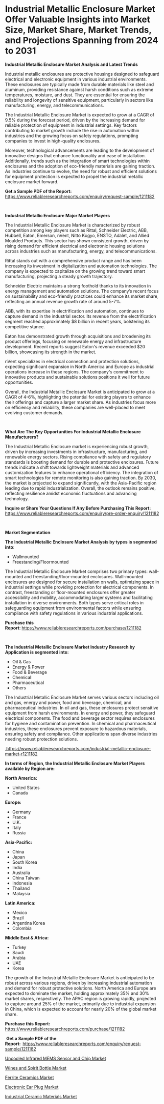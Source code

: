 <p><h1>Industrial Metallic Enclosure Market Offer Valuable Insights into Market Size, Market Share, Market Trends, and Projections Spanning from 2024 to 2031</h1></p><p><strong>Industrial Metallic Enclosure Market Analysis and Latest Trends</strong></p>
<p><p>Industrial metallic enclosures are protective housings designed to safeguard electrical and electronic equipment in various industrial environments. These enclosures are typically made from durable materials like steel and aluminum, providing resistance against harsh conditions such as extreme temperatures, moisture, and dust. They are essential for ensuring the reliability and longevity of sensitive equipment, particularly in sectors like manufacturing, energy, and telecommunications.</p><p>The Industrial Metallic Enclosure Market is expected to grow at a CAGR of 9.5% during the forecast period, driven by the increasing demand for reliable protection of equipment in industrial settings. Key factors contributing to market growth include the rise in automation within industries and the growing focus on safety regulations, prompting companies to invest in high-quality enclosures. </p><p>Moreover, technological advancements are leading to the development of innovative designs that enhance functionality and ease of installation. Additionally, trends such as the integration of smart technologies within enclosures and the adoption of eco-friendly materials are gaining traction. As industries continue to evolve, the need for robust and efficient solutions for equipment protection is expected to propel the industrial metallic enclosure market forward.</p></p>
<p><strong>Get a Sample PDF of the Report:&nbsp;</strong> <a href="https://www.reliableresearchreports.com/enquiry/request-sample/1211182?utm_campaign=16&utm_medium=2&utm_source=Github&utm_content=ia&utm_term=05102024&utm_id=industrial-metallic-enclosure">https://www.reliableresearchreports.com/enquiry/request-sample/1211182</a></p>
<p>&nbsp;</p>
<p><strong>Industrial Metallic Enclosure Major Market Players</strong></p>
<p><p>The Industrial Metallic Enclosure Market is characterized by robust competition among key players such as Rittal, Schneider Electric, ABB, Hubbell, Eaton, Emerson, nVent, Nitto Kogyo, ENSTO, Adalet, and Allied Moulded Products. This sector has shown consistent growth, driven by rising demand for efficient electrical and electronic housing solutions across industries such as manufacturing, energy, and telecommunications.</p><p>Rittal stands out with a comprehensive product range and has been increasing its investment in digitalization and automation technologies. The company is expected to capitalize on the growing trend toward smart manufacturing, projecting a steady growth trajectory.</p><p>Schneider Electric maintains a strong foothold thanks to its innovation in energy management and automation solutions. The company’s recent focus on sustainability and eco-friendly practices could enhance its market share, reflecting an annual revenue growth rate of around 5-7%.</p><p>ABB, with its expertise in electrification and automation, continues to capture demand in the industrial sector. Its revenue from the electrification segment reached approximately $8 billion in recent years, bolstering its competitive stance.</p><p>Eaton has demonstrated growth through acquisitions and broadening its product offerings, focusing on renewable energy and infrastructure development. Recent reports suggest Eaton's revenue exceeded $20 billion, showcasing its strength in the market.</p><p>nVent specializes in electrical connection and protection solutions, expecting significant expansion in North America and Europe as industrial operations increase in these regions. The company's commitment to innovative products and sustainable solutions positions it well for future opportunities.</p><p>Overall, the Industrial Metallic Enclosure Market is anticipated to grow at a CAGR of 4-6%, highlighting the potential for existing players to enhance their offerings and capture a larger market share. As industries focus more on efficiency and reliability, these companies are well-placed to meet evolving customer demands.</p></p>
<p>&nbsp;</p>
<p><strong>What Are The Key Opportunities For Industrial Metallic Enclosure Manufacturers?</strong></p>
<p><p>The Industrial Metallic Enclosure market is experiencing robust growth, driven by increasing investments in infrastructure, manufacturing, and renewable energy sectors. Rising compliance with safety and regulatory standards is boosting demand for durable and protective enclosures. Future trends indicate a shift towards lightweight materials and advanced customization features to enhance operational efficiency. The integration of smart technologies for remote monitoring is also gaining traction. By 2030, the market is projected to expand significantly, with the Asia-Pacific region leading due to rapid industrialization. Overall, the outlook remains positive, reflecting resilience amidst economic fluctuations and advancing technology.</p></p>
<p><strong>Inquire or Share Your Questions If Any Before Purchasing This Report:</strong> <a href="https://www.reliableresearchreports.com/enquiry/pre-order-enquiry/1211182?utm_campaign=16&utm_medium=2&utm_source=Github&utm_content=ia&utm_term=05102024&utm_id=industrial-metallic-enclosure">https://www.reliableresearchreports.com/enquiry/pre-order-enquiry/1211182</a></p>
<p>&nbsp;</p>
<p><strong>Market Segmentation</strong></p>
<p><strong>The Industrial Metallic Enclosure Market Analysis by types is segmented into:</strong></p>
<p><ul><li>Wallmounted</li><li>Freestanding/Floormounted</li></ul></p>
<p><p>The Industrial Metallic Enclosure Market comprises two primary types: wall-mounted and freestanding/floor-mounted enclosures. Wall-mounted enclosures are designed for secure installation on walls, optimizing space in industrial settings while providing protection for electrical components. In contrast, freestanding or floor-mounted enclosures offer greater accessibility and mobility, accommodating larger systems and facilitating installation in diverse environments. Both types serve critical roles in safeguarding equipment from environmental factors while ensuring compliance with safety regulations in various industrial applications.</p></p>
<p><strong>Purchase this Report:&nbsp;</strong><a href="https://www.reliableresearchreports.com/purchase/1211182?utm_campaign=16&utm_medium=2&utm_source=Github&utm_content=ia&utm_term=05102024&utm_id=industrial-metallic-enclosure">https://www.reliableresearchreports.com/purchase/1211182</a></p>
<p>&nbsp;</p>
<p><strong>The Industrial Metallic Enclosure Market Industry Research by Application is segmented into:</strong></p>
<p><ul><li>Oil & Gas</li><li>Energy & Power</li><li>Food & Beverage</li><li>Chemical</li><li>Pharmaceutical</li><li>Others</li></ul></p>
<p><p>The Industrial Metallic Enclosure Market serves various sectors including oil and gas, energy and power, food and beverage, chemical, and pharmaceutical industries. In oil and gas, these enclosures protect sensitive equipment from harsh environments. In energy and power, they safeguard electrical components. The food and beverage sector requires enclosures for hygiene and contamination prevention. In chemical and pharmaceutical industries, these enclosures prevent exposure to hazardous materials, ensuring safety and compliance. Other applications span diverse industries needing robust protection solutions.</p></p>
<p><a href="https://www.reliableresearchreports.com/industrial-metallic-enclosure-market-r1211182?utm_campaign=16&utm_medium=2&utm_source=Github&utm_content=ia&utm_term=05102024&utm_id=industrial-metallic-enclosure">&nbsp;https://www.reliableresearchreports.com/industrial-metallic-enclosure-market-r1211182</a></p>
<p><strong>In terms of Region, the Industrial Metallic Enclosure Market Players available by Region are:</strong></p>
<p>
    <p> <strong> North America: </strong>
        <ul>
            <li>United States</li>
            <li>Canada</li>
        </ul>
        </p> 
    <p> <strong> Europe: </strong>
        <ul>
            <li>Germany</li>
            <li>France</li>
            <li>U.K.</li>
            <li>Italy</li>
            <li>Russia</li>
        </ul>
        </p> 
    <p> <strong> Asia-Pacific: </strong>
        <ul>
            <li>China</li>
            <li>Japan</li>
            <li>South Korea</li>
            <li>India</li>
            <li>Australia</li>
            <li>China Taiwan</li>
            <li>Indonesia</li>
            <li>Thailand</li>
            <li>Malaysia</li>
        </ul>
        </p> 
    <p> <strong> Latin America: </strong>
        <ul>
            <li>Mexico</li>
            <li>Brazil</li>
            <li>Argentina Korea</li>
            <li>Colombia</li>
        </ul>
        </p> 
    <p> <strong> Middle East & Africa: </strong>
        <ul>
            <li>Turkey</li>
            <li>Saudi</li>
            <li>Arabia</li>
            <li>UAE</li>
            <li>Korea</li>
        </ul>
    </p>
    </p>
<p><p>The growth of the Industrial Metallic Enclosure Market is anticipated to be robust across various regions, driven by increasing industrial automation and demand for robust protective solutions. North America and Europe are expected to dominate the market, holding approximately 35% and 30% market shares, respectively. The APAC region is growing rapidly, projected to capture around 25% of the market, primarily due to industrial expansion in China, which is expected to account for nearly 20% of the global market share.</p></p>
<p><strong>Purchase this Report: </strong><a href="https://www.reliableresearchreports.com/purchase/1211182?utm_campaign=16&utm_medium=2&utm_source=Github&utm_content=ia&utm_term=05102024&utm_id=industrial-metallic-enclosure">https://www.reliableresearchreports.com/purchase/1211182</a></p>
<p>&nbsp;<strong>Get a Sample PDF of the Report:&nbsp;&nbsp;</strong><a href="https://www.reliableresearchreports.com/enquiry/request-sample/1211182?utm_campaign=16&utm_medium=2&utm_source=Github&utm_content=ia&utm_term=05102024&utm_id=industrial-metallic-enclosure">https://www.reliableresearchreports.com/enquiry/request-sample/1211182</a></p>
<p><strong></strong></p>
<p><p><a href="https://issuu.com/reportprime-2/docs/uncooled-infrared-mems-sensor-and-c_f0216029da215e?utm_campaign=16&utm_medium=2&utm_source=Github&utm_content=ia&utm_term=05102024&utm_id=industrial-metallic-enclosure">Uncooled Infrared MEMS Sensor and Chip Market</a></p><p><a href="https://github.com/JosephineMcguire65/Market-Research-Report-List-1/blob/main/wines-and-spirit-bottle-market.md?utm_campaign=16&utm_medium=2&utm_source=Github&utm_content=ia&utm_term=05102024&utm_id=industrial-metallic-enclosure">Wines and Spirit Bottle Market</a></p><p><a href="https://medium.com/@lilianfaulkner65/ferrite-ceramics-market-global-market-share-and-ranking-overall-sales-and-demand-forecast-2024-4b538bebc9a6?utm_campaign=16&utm_medium=2&utm_source=Github&utm_content=ia&utm_term=05102024&utm_id=industrial-metallic-enclosure">Ferrite Ceramics Market</a></p><p><a href="https://www.linkedin.com/pulse/electronic-ear-plug-market-global-regional-analysis-jbyie?utm_campaign=16&utm_medium=2&utm_source=Github&utm_content=ia&utm_term=05102024&utm_id=industrial-metallic-enclosure">Electronic Ear Plug Market</a></p><p><a href="https://medium.com/@lilianfaulkner65/comprehensive-industrial-ceramic-materials-market-report-segmentation-by-type-and-application-391aa2ead859?utm_campaign=16&utm_medium=2&utm_source=Github&utm_content=ia&utm_term=05102024&utm_id=industrial-metallic-enclosure">Industrial Ceramic Materials Market</a></p></p>
